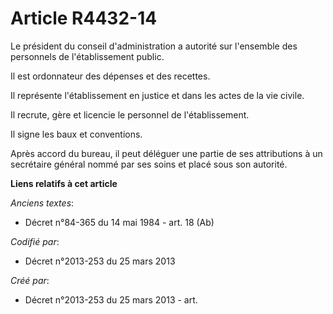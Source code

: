 # Article R4432-14

Le président du conseil d'administration a autorité sur l'ensemble des personnels de l'établissement public.

Il est ordonnateur des dépenses et des recettes.

Il représente l'établissement en justice et dans les actes de la vie civile.

Il recrute, gère et licencie le personnel de l'établissement.

Il signe les baux et conventions.

Après accord du bureau, il peut déléguer une partie de ses attributions à un secrétaire général nommé par ses soins et placé
sous son autorité.

**Liens relatifs à cet article**

_Anciens textes_:

  - Décret n°84-365 du 14 mai 1984 - art. 18 (Ab)

_Codifié par_:

  - Décret n°2013-253 du 25 mars 2013

_Créé par_:

  - Décret n°2013-253 du 25 mars 2013 - art.
